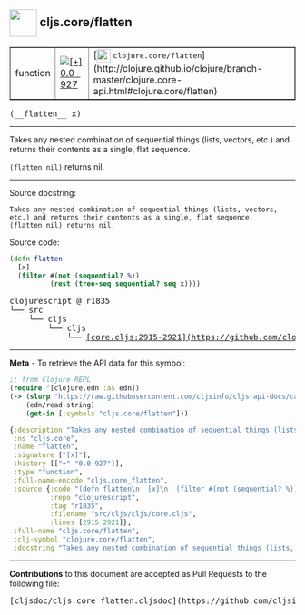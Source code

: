 ## <img width="48px" valign="middle" src="http://i.imgur.com/Hi20huC.png"> cljs.core/flatten

 <table border="1">
<tr>

<td>function</td>
<td><a href="https://github.com/cljsinfo/cljs-api-docs/tree/0.0-927"><img valign="middle" alt="[+] 0.0-927" src="https://img.shields.io/badge/+-0.0--927-lightgrey.svg"></a> </td>
<td>
[<img height="24px" valign="middle" src="http://i.imgur.com/1GjPKvB.png"> <samp>clojure.core/flatten</samp>](http://clojure.github.io/clojure/branch-master/clojure.core-api.html#clojure.core/flatten)
</td>
</tr>
</table>

 <samp>
(__flatten__ x)<br>
</samp>

---

Takes any nested combination of sequential things (lists, vectors, etc.) and
returns their contents as a single, flat sequence.

`(flatten nil)` returns nil.

---



Source docstring:

```
Takes any nested combination of sequential things (lists, vectors,
etc.) and returns their contents as a single, flat sequence.
(flatten nil) returns nil.
```

Source code:

```clj
(defn flatten
  [x]
  (filter #(not (sequential? %))
          (rest (tree-seq sequential? seq x))))
```

 <pre>
clojurescript @ r1835
└── src
    └── cljs
        └── cljs
            └── <ins>[core.cljs:2915-2921](https://github.com/clojure/clojurescript/blob/r1835/src/cljs/cljs/core.cljs#L2915-L2921)</ins>
</pre>


---

__Meta__ - To retrieve the API data for this symbol:

```clj
;; from Clojure REPL
(require '[clojure.edn :as edn])
(-> (slurp "https://raw.githubusercontent.com/cljsinfo/cljs-api-docs/catalog/cljs-api.edn")
    (edn/read-string)
    (get-in [:symbols "cljs.core/flatten"]))
```

```clj
{:description "Takes any nested combination of sequential things (lists, vectors, etc.) and\nreturns their contents as a single, flat sequence.\n\n`(flatten nil)` returns nil.",
 :ns "cljs.core",
 :name "flatten",
 :signature ["[x]"],
 :history [["+" "0.0-927"]],
 :type "function",
 :full-name-encode "cljs.core_flatten",
 :source {:code "(defn flatten\n  [x]\n  (filter #(not (sequential? %))\n          (rest (tree-seq sequential? seq x))))",
          :repo "clojurescript",
          :tag "r1835",
          :filename "src/cljs/cljs/core.cljs",
          :lines [2915 2921]},
 :full-name "cljs.core/flatten",
 :clj-symbol "clojure.core/flatten",
 :docstring "Takes any nested combination of sequential things (lists, vectors,\netc.) and returns their contents as a single, flat sequence.\n(flatten nil) returns nil."}

```

---

__Contributions__ to this document are accepted as Pull Requests to the following file:

 <pre>
[cljsdoc/cljs.core_flatten.cljsdoc](https://github.com/cljsinfo/cljs-api-docs/blob/master/cljsdoc/cljs.core_flatten.cljsdoc)
</pre>

